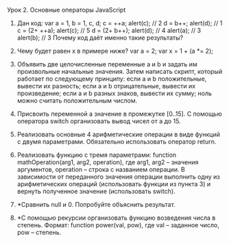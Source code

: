 Урок 2. Основные операторы JavaScript

1. Дан код:
var a = 1, b = 1, c, d;
c = ++a; alert(c);           // 2
d = b++; alert(d);           // 1
c = (2+ ++a); alert(c);      // 5
d = (2+ b++); alert(d);      // 4
alert(a);                    // 3
alert(b);                    // 3
Почему код даёт именно такие результаты?

2. Чему будет равен x в примере ниже?
var a = 2;
var x = 1 + (a *= 2);

3. Объявить две целочисленные переменные a и b и задать им произвольные начальные значения. Затем написать скрипт, который работает по следующему принципу:
если a и b положительные, вывести их разность;
если а и b отрицательные, вывести их произведение;
если а и b разных знаков, вывести их сумму; ноль можно считать положительным числом.

4. Присвоить переменной а значение в промежутке [0..15]. С помощью оператора switch организовать вывод чисел от a до 15.

5. Реализовать основные 4 арифметические операции в виде функций с двумя параметрами. Обязательно использовать оператор return.

6. Реализовать функцию с тремя параметрами: function mathOperation(arg1, arg2, operation), где arg1, arg2 – значения аргументов, operation – строка с названием операции. В зависимости от переданного значения операции выполнить одну из арифметических операций (использовать функции из пункта 3) и вернуть полученное значение (использовать switch).

7. *Сравнить null и 0. Попробуйте объяснить результат.

8. *С помощью рекурсии организовать функцию возведения числа в степень. Формат: function power(val, pow), где val – заданное число, pow – степень.
